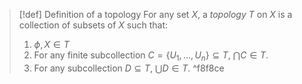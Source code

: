 > [!def] Definition of a topology
> For any set $X$, a *topology* $T$ on $X$ is a collection of subsets of $X$ such that:
> 1. $\phi, X \in T$
> 2. For any finite subcollection $C = \{U_{1},\dots,U_{n}\} \subseteq T$, $\bigcap C \in T$.
> 3. For any subcollection $D \subseteq T$, $\bigcup D \in T$. ^f8f8ce
